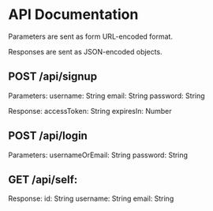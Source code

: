 # API Documentation

Parameters are sent as form URL-encoded format.

Responses are sent as JSON-encoded objects.

## POST /api/signup

Parameters:
    username: String
    email: String
    password: String

Response:
    accessToken: String
    expiresIn: Number


## POST /api/login

Parameters:
    usernameOrEmail: String
    password: String


## GET /api/self:

Response:
    id: String
    username: String
    email: String
